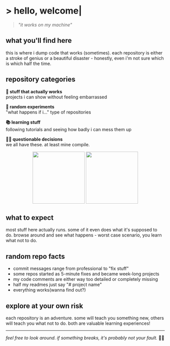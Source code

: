 # > hello, welcome|

> *"it works on my machine"*

## what you'll find here

this is where i dump code that works (sometimes). each repository is either a stroke of genius or a beautiful disaster - honestly, even i'm not sure which is which half the time.

## repository categories

**🚀 stuff that actually works**  
projects i can show without feeling embarrassed

**🧪 random experiments**  
"what happens if i..." type of repositories

**📚 learning stuff**  
following tutorials and seeing how badly i can mess them up

**🤷‍♂️ questionable decisions**  
we all have these. at least mine compile.

<div align="center">
  <img src="https://github-readme-stats.vercel.app/api?username=brendmung&show_icons=true&theme=dark&include_all_commits=true&count_private=false" height="165"/>
  <img src="https://github-readme-stats.vercel.app/api/top-langs/?username=brendmung&layout=compact&theme=dark" height="165"/>
</div>

## what to expect

most stuff here actually runs. some of it even does what it's supposed to do. browse around and see what happens - worst case scenario, you learn what not to do.

## random repo facts

- commit messages range from professional to "fix stuff"
- some repos started as 5-minute fixes and became week-long projects
- my code comments are either way too detailed or completely missing
- half my readmes just say "# project name"
- everything works(wanna find out?)

## explore at your own risk

each repository is an adventure. some will teach you something new, others will teach you what not to do. both are valuable learning experiences!

---

*feel free to look around. if something breaks, it's probably not your fault.* 🤷‍♂️
